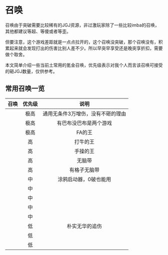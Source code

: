 # 召唤

召唤由于突破需要比较稀有的JGJ资源，非过激玩家除了一些比较imba的召唤，其他都建议等超、等傻或者等歪。

但要注意，这个游戏差距就是一点点拉开的，这个召唤没突破，那个召唤没有，积累起来就会发现打出的伤害比别人差不少。所以早突早享受还是晚突享折扣，需要做个取舍。

本文简单介绍一些当前土常用的氪金召唤，优先级表示对我个人而言该召唤可接受的砸JGJ数量，仅供参考。

## 常用召唤一览

| 召唤 | <div min-w-45px>优先级</div> | 说明 |
|:----:|:----:|:---:|
| <MyImg type='summon' id='2040347000' name='贝利尔' />       | 极高 | 通用无条件3万增伤，没有不砸的理由 |
| <MyImg type='summon' id='2040408000' name='别西卜'   />     | 极高 | 有巴布没巴布是两个游戏 |
| <MyImg type='summon' id='2040056000' name='路西菲尔' />     | 极高 | FA的王 |
| <MyImg type='summon' id='2040411000' name='贝利尔(泳装)' /> | 高   | 打牛的王 |
| <MyImg type='summon' id='2040417000' name='雅琪玛' />       | 高   | 手操的王 |
| <MyImg type='summon' id='2040203000' name='乌列尔' />       | 高   | 无脑带 |
| <MyImg type='summon' id='2040401000' name='伽莱翁' />       | 高   | 有格子无脑带 |
| <MyImg type='summon' id='2040392000' name='野槌蛇' />       | 中   | 涂鸦启动器，0破也能用 |
| <MyImg type='summon' id='2040285000' name='猩猩' />         | 中   |  |
| <MyImg type='summon' id='2040403000' name='曼德拉草' />     | 中   |  |
| <MyImg type='summon' id='2040205000' name='布洛蒂亚' />     | 中   |  |
| <MyImg type='summon' id='2040084000' name='泰坦' />         | 中   |  |
| <MyImg type='summon' id='2040368000' name='猛犸' />         | 低   | 朴实无华的追伤 |
| <MyImg type='summon' id='2040342000' name='土偶' />         | 低   |  |
| <MyImg type='summon' id='2040173000' name='土豹子' />       | 低   |  |




